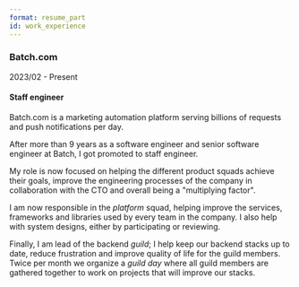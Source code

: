 ```yaml
---
format: resume_part
id: work_experience
---
```


### Batch.com

2023/02 - Present

#### Staff engineer

<div>

Batch.com is a marketing automation platform serving billions of requests and push notifications per day.

After more than 9 years as a software engineer and senior software engineer at Batch, I got promoted to staff engineer.

My role is now focused on helping the different product squads achieve their goals, improve the engineering processes of the company in collaboration with the CTO and overall being a "multiplying factor".

I am now responsible in the _platform_ squad, helping improve the services, frameworks and libraries used by every team in the company. I also help with system designs, either by participating or reviewing.

Finally, I am lead of the backend _guild_; I help keep our backend stacks up to date, reduce frustration and improve quality of life for the guild members. Twice per month we organize a _guild day_ where
all guild members are gathered together to work on projects that will improve our stacks.

</div>
